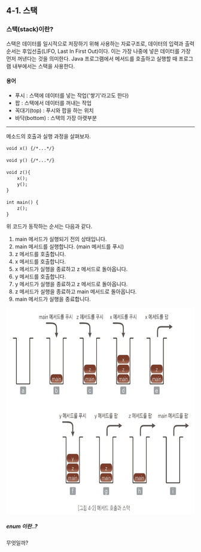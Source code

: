 ## 4-1. 스택
### 스택(stack)이란?
스택은 데이터를 일시적으로 저장하기 위해 사용하는 자료구조로, 데이터의 입력과
출력 순서는 후입선출(LIFO, Last In First Out)이다. 이는 가장 나중에 넣은
데이터를 가장 먼저 꺼낸다는 것을 의미한다. Java 프로그램에서 메서드를 호출하고
실행할 때 프로그램 내부에서는 스택을 사용한다.

#### 용어
- 푸시 : 스택에 데이터를 넣는 작업('쌓기'라고도 한다)
- 팝 : 스택에서 데이터를 꺼내는 작업
- 꼭대기(top) : 푸시와 팝을 하는 위치
- 바닥(bottom) : 스택의 가장 아랫부분
---
메소드의 호출과 실행 과정을 살펴보자.
```
void x() {/*...*/}

void y() {/*...*/}

void z(){
    x();
    y();
}

int main() {
    z();
}
```
위 코드가 동작하는 순서는 다음과 같다.
1. main 메서드가 실행되기 전의 상태입니다.
2. main 메서드를 실행합니다. (main 메서드를 푸시)
3. z 메서드를 호출합니다.
4. x 메서드를 호출합니다.
5. x 메서드가 실행을 종료하고 z 메서드로 돌아옵니다.
6. y 메서드를 호출합니다.
7. y 메서드가 실행을 종료하고 z 메서드로 돌아옵니다.
8. z 메서드가 실행을 종료하고 main 메서드로 돌아옵니다.
9. main 메서드가 실행을 종료합니다.

<p align="center">
<img src="stack.jpg" width="700" height="550" alt="stack">
</p>

##### enum 이란..?
무엇일까?



